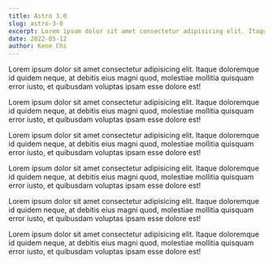 ```yaml
---
title: Astro 3.0
slug: astro-3-0
excerpt: Lorem ipsum dolor sit amet consectetur adipisicing elit. Itaque doloremque id quidem neque, at debitis eius magni quod, molestiae mollitia quisquam error iusto, et quibusdam voluptas ipsam esse dolore est!
date: 2022-05-12
author: Kene Chi
---
```


Lorem ipsum dolor sit amet consectetur adipisicing elit. Itaque doloremque id quidem neque, at debitis eius magni quod, molestiae mollitia quisquam error iusto, et quibusdam voluptas ipsam esse dolore est!

Lorem ipsum dolor sit amet consectetur adipisicing elit. Itaque doloremque id quidem neque, at debitis eius magni quod, molestiae mollitia quisquam error iusto, et quibusdam voluptas ipsam esse dolore est!

Lorem ipsum dolor sit amet consectetur adipisicing elit. Itaque doloremque id quidem neque, at debitis eius magni quod, molestiae mollitia quisquam error iusto, et quibusdam voluptas ipsam esse dolore est!

Lorem ipsum dolor sit amet consectetur adipisicing elit. Itaque doloremque id quidem neque, at debitis eius magni quod, molestiae mollitia quisquam error iusto, et quibusdam voluptas ipsam esse dolore est!

Lorem ipsum dolor sit amet consectetur adipisicing elit. Itaque doloremque id quidem neque, at debitis eius magni quod, molestiae mollitia quisquam error iusto, et quibusdam voluptas ipsam esse dolore est!

Lorem ipsum dolor sit amet consectetur adipisicing elit. Itaque doloremque id quidem neque, at debitis eius magni quod, molestiae mollitia quisquam error iusto, et quibusdam voluptas ipsam esse dolore est!
